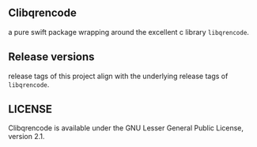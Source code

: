 ## Clibqrencode

a pure swift package wrapping around the excellent c library `libqrencode`.

## Release versions

release tags of this project align with the underlying release tags of `libqrencode`.

## LICENSE

Clibqrencode is available under the GNU Lesser General Public License, version 2.1.